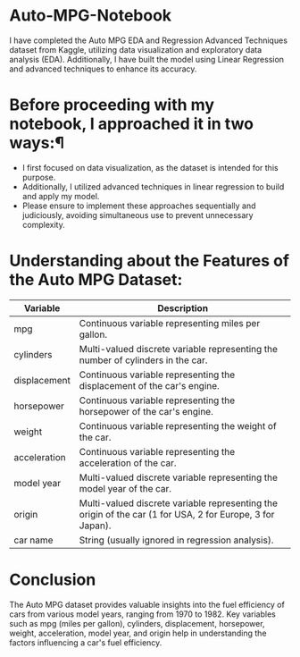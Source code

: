 # Auto-MPG-Notebook
I have completed the Auto MPG EDA and Regression Advanced Techniques dataset from Kaggle, utilizing data visualization and exploratory data analysis (EDA). Additionally, I have built the model using Linear Regression and advanced techniques to enhance its accuracy.

# Before proceeding with my notebook, I approached it in two ways:¶
* I first focused on data visualization, as the dataset is intended for this purpose.
* Additionally, I utilized advanced techniques in linear regression to build and apply my model.
* Please ensure to implement these approaches sequentially and judiciously, avoiding simultaneous use to prevent unnecessary complexity.

# Understanding about the Features of the Auto MPG Dataset:

<table>
  <thead>
    <tr>
      <th>Variable</th>
      <th>Description</th>
    </tr>
  </thead>
  <tbody>
    <tr>
      <td>mpg</td>
      <td>Continuous variable representing miles per gallon.</td>
    </tr>
    <tr>
      <td>cylinders</td>
      <td>Multi-valued discrete variable representing the number of cylinders in the car.</td>
    </tr>
    <tr>
      <td>displacement</td>
      <td>Continuous variable representing the displacement of the car's engine.</td>
    </tr>
    <tr>
      <td>horsepower</td>
      <td>Continuous variable representing the horsepower of the car's engine.</td>
    </tr>
    <tr>
      <td>weight</td>
      <td>Continuous variable representing the weight of the car.</td>
    </tr>
    <tr>
      <td>acceleration</td>
      <td>Continuous variable representing the acceleration of the car.</td>
    </tr>
    <tr>
      <td>model year</td>
      <td>Multi-valued discrete variable representing the model year of the car.</td>
    </tr>
    <tr>
      <td>origin</td>
      <td>Multi-valued discrete variable representing the origin of the car (1 for USA, 2 for Europe, 3 for Japan).</td>
    </tr>
    <tr>
      <td>car name</td>
      <td>String (usually ignored in regression analysis).</td>
    </tr>
  </tbody>
</table>

# Conclusion

The Auto MPG dataset provides valuable insights into the fuel efficiency of cars from various model years, ranging from 1970 to 1982. Key variables such as mpg (miles per gallon), cylinders, displacement, horsepower, weight, acceleration, model year, and origin help in understanding the factors influencing a car's fuel efficiency.
